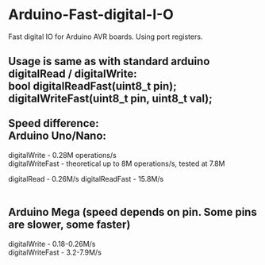 # Arduino-Fast-digital-I-O
Fast digital IO for Arduino AVR boards.
Using port registers.

Usage is same as with standard arduino digitalRead / digitalWrite: <br>
**bool digitalReadFast(uint8_t pin);<br>
digitalWriteFast(uint8_t pin, uint8_t val);**<br>
<br>
Speed difference:<br>
**Arduino Uno/Nano:<br>**
-------------------------
digitalWrite - 0.28M operations/s<br>
digitalWriteFast - theoretical up to 8M operations/s, tested at 7.8M

digitalRead - 0.26M/s
digitalReadFast - 15.8M/s<br><br>

**Arduino Mega** (speed depends on pin. Some pins are slower, some faster)<br>
---------------------
digitalWrite - 0.18-0.26M/s<br>
digitalWriteFast - 3.2-7.9M/s

